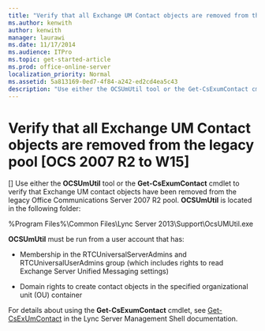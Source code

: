```yaml
---
title: "Verify that all Exchange UM Contact objects are removed from the legacy pool [OCS 2007 R2 to W15]"
ms.author: kenwith
author: kenwith
manager: laurawi
ms.date: 11/17/2014
ms.audience: ITPro
ms.topic: get-started-article
ms.prod: office-online-server
localization_priority: Normal
ms.assetid: 5a813169-0ed7-4f84-a242-ed2cd4ea5c43
description: "Use either the OCSUmUtil tool or the Get-CsExumContact cmdlet to verify that Exchange UM contact objects have been removed from the legacy Office Communications Server 2007 R2 pool. OCSUmUtil is located in the following folder:"
---
```


# Verify that all Exchange UM Contact objects are removed from the legacy pool [OCS 2007 R2 to W15]
[]
Use either the **OCSUmUtil** tool or the **Get-CsExumContact** cmdlet to verify that Exchange UM contact objects have been removed from the legacy Office Communications Server 2007 R2 pool. **OCSUmUtil** is located in the following folder: 
  
%Program Files%\Common Files\Lync Server 2013\Support\OcsUMUtil.exe
  
 **OCSUmUtil** must be run from a user account that has: 
  
- Membership in the RTCUniversalServerAdmins and RTCUniversalUserAdmins group (which includes rights to read Exchange Server Unified Messaging settings)
    
- Domain rights to create contact objects in the specified organizational unit (OU) container
    
For details about using the **Get-CsExumContact** cmdlet, see [Get-CsExUmContact](../../lync-server-management-shell/lync-server-2013-cmdlets-by-category/get-csexumcontact.md) in the Lync Server Management Shell documentation. 
  

